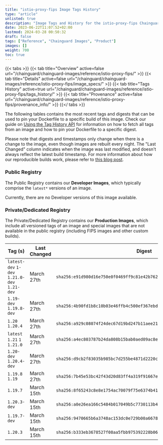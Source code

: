 ```yaml
---
title: "istio-proxy-fips Image Tags History"
type: "article"
unlisted: true
description: "Image Tags and History for the istio-proxy-fips Chainguard Image"
date: 2023-06-22T11:07:52+02:00
lastmod: 2024-03-28 00:50:32
draft: false
tags: ["Reference", "Chainguard Images", "Product"]
images: []
weight: 700
toc: true
---
```


{{< tabs >}}
{{< tab title="Overview" active=false url="/chainguard/chainguard-images/reference/istio-proxy-fips/" >}}
{{< tab title="Details" active=false url="/chainguard/chainguard-images/reference/istio-proxy-fips/image_specs/" >}}
{{< tab title="Tags History" active=true url="/chainguard/chainguard-images/reference/istio-proxy-fips/tags_history/" >}}
{{< tab title="Provenance" active=false url="/chainguard/chainguard-images/reference/istio-proxy-fips/provenance_info/" >}}
{{</ tabs >}}

The following tables contains the most recent tags and digests that can be used to pin your Dockerfile to a specific build of this image. Check our guide on [Using the Tag History API](/chainguard/chainguard-images/using-the-tag-history-api/) for information on how to fetch all tags from an image and how to pin your Dockerfile to a specific digest.

Please note that digests and timestamps only change when there is a change to the image, even though images are rebuilt every night. The "Last Changed" column indicates when the image was last modified, and doesn't always reflect the latest build timestamp. For more information about how our reproducible builds work, please refer to [this blog post](https://www.chainguard.dev/unchained/reproducing-chainguards-reproducible-image-builds).

### Public Registry
The Public Registry contains our **Developer Images**, which typically comprise the `latest*` versions of an image.

Currently, there are no Developer versions of this image available.

### Private/Dedicated Registry
The Private/Dedicated Registry contains our **Production Images**, which include all versioned tags of an image and special images that are not available in the public registry (including FIPS images and other custom builds).

| Tag (s)                                       | Last Changed | Digest                                                                    |
|-----------------------------------------------|--------------|---------------------------------------------------------------------------|
|  `latest-dev` `1-dev` `1.21.0-dev` `1.21-dev` | March 27th   | `sha256:e91d980d16e750e0f0469ff9c81e42b762f197f41834ffe5b3a292a86d94758b` |
|  `1.19-dev` `1.19.8-dev`                      | March 27th   | `sha256:4b90fd1b8c10b03e46ffb4c500ef367ebd3d6ae1f3707e5cd875b86514c15513` |
|  `1.20` `1.20.4`                              | March 27th   | `sha256:a929c08074f24dec67d19bd247b11aee2155bc32ee54d2168ddeb75b5c6e54f1` |
|  `latest` `1.21` `1` `1.21.0`                 | March 27th   | `sha256:a4ec803787b24da808b15bab0aed09ac8e2a662b4d1b4f3c252ad01dbf9fb6b5` |
|  `1.20-dev` `1.20.4-dev`                      | March 27th   | `sha256:d9cb2f83035b985bc7d255be4871d2220c380cc04997e0da3e347beee231fcc8` |
|  `1.19.8` `1.19`                              | March 27th   | `sha256:7b45e53bc42f43d20d83ff4a319f91667efc7622d6b951923be47420c74a9172` |
|  `1.19.7`                                     | March 15th   | `sha256:8f65243c8e8e1754ac70079f75e6374b41df25d71125c11b40981e66b4041fd9` |
|  `1.20.3-dev`                                 | March 15th   | `sha256:a0e26ea166c5484b017049b5c7730113b4f3c2847a8920791934f35d3bfae955` |
|  `1.19.7-dev`                                 | March 15th   | `sha256:9470665b6a3748ac153dc0e729b00a667811ffd3044389e46fbf4f7cbbb4eaa7` |
|  `1.20.3`                                     | March 15th   | `sha256:b333eb3678527f08aa5fbb975392228b06ed5b659c4e2da2975f52f29abe7859` |

